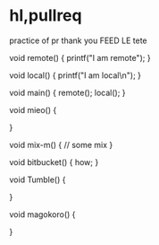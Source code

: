 # hl,pullreq
practice of pr
thank you
FEED LE
tete


void remote()
{
  printf("I am remote");
}

void local()
{
  printf("I am local\n");
}

void main()
{
  remote();
  local();
}

void mieo()
{

}
  
void mix-m()
{
  // some mix
}

void bitbucket()
{
  how;
}

void Tumble()
{

}

void magokoro()
{
  
}